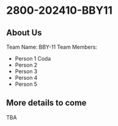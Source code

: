 # 2800-202410-BBY11
## About Us
Team Name: BBY-11
Team Members: 
- Person 1 Coda
- Person 2
- Person 3
- Person 4
- Person 5
## More details to come
TBA